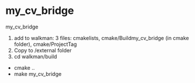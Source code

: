 # my_cv_bridge
my_cv_bridge
1. add to walkman: 3 files: cmakelists, cmake/Buildmy_cv_bridge (in cmake folder), cmake/ProjectTag
2. Copy to /external folder
3. cd walkman/build
 - cmake ..
 - make my_cv_bridge
